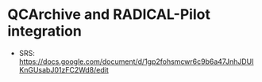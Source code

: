 # QCArchive and RADICAL-Pilot integration

* SRS: https://docs.google.com/document/d/1gp2fohsmcwr6c9b6a47JnhJDUIKnGUsabJ01zFC2Wd8/edit
